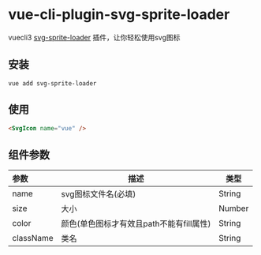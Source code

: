 # vue-cli-plugin-svg-sprite-loader

vuecli3 [svg-sprite-loader](https://github.com/kisenka/svg-sprite-loader) 插件，让你轻松使用svg图标

## 安装

```
vue add svg-sprite-loader
```

## 使用

```html
<SvgIcon name="vue" />
```

## 组件参数

|参数|描述|类型|
|:---|---|---|
|name|svg图标文件名(必填)|String|
|size|大小|Number|
|color|颜色(单色图标才有效且path不能有fill属性)|String|
|className|类名|String|
